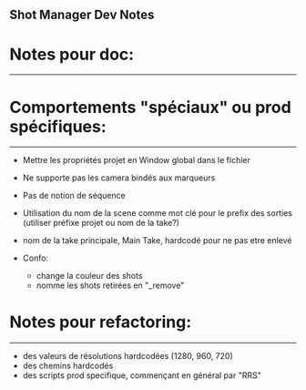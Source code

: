 

Shot Manager Dev Notes
-------------------------------------------------------------

# Notes pour doc:
-----------------


# Comportements "spéciaux" ou prod spécifiques:
-----------------------------------------------

* Mettre les propriétés projet en Window global dans le fichier

* Ne supporte pas les camera bindés aux marqueurs
* Pas de notion de séquence
* Utilisation du nom de la scene comme mot clé pour le prefix des sorties (utiliser préfixe projet ou nom de la take?)
* nom de la take principale, Main Take, hardcodé pour ne pas etre enlevé

* Confo:
    - change la couleur des shots
    - nomme les shots retirées en "_remove"


# Notes pour refactoring:
-------------------------

* des valeurs de résolutions hardcodées (1280, 960, 720)
* des chemins hardcodés
* des scripts prod specifique, commençant en général par "RRS"




